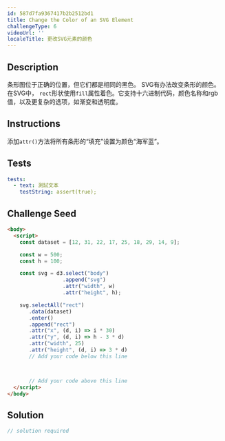 ```yaml
---
id: 587d7fa9367417b2b2512bd1
title: Change the Color of an SVG Element
challengeType: 6
videoUrl: ''
localeTitle: 更改SVG元素的颜色
---
```


## Description
<section id="description">条形图位于正确的位置，但它们都是相同的黑色。 SVG有办法改变条形的颜色。在SVG中， <code>rect</code>形状使用<code>fill</code>属性着色。它支持十六进制代码，颜色名称和rgb值，以及更复杂的选项，如渐变和透明度。 </section>

## Instructions
<section id="instructions">添加<code>attr()</code>方法将所有条形的“填充”设置为颜色“海军蓝”。 </section>

## Tests
<section id='tests'>

```yml
tests:
  - text: 測試文本
    testString: assert(true);

```

</section>

## Challenge Seed
<section id='challengeSeed'>

<div id='html-seed'>

```html
<body>
  <script>
    const dataset = [12, 31, 22, 17, 25, 18, 29, 14, 9];

    const w = 500;
    const h = 100;

    const svg = d3.select("body")
                  .append("svg")
                  .attr("width", w)
                  .attr("height", h);

    svg.selectAll("rect")
       .data(dataset)
       .enter()
       .append("rect")
       .attr("x", (d, i) => i * 30)
       .attr("y", (d, i) => h - 3 * d)
       .attr("width", 25)
       .attr("height", (d, i) => 3 * d)
       // Add your code below this line



       // Add your code above this line
  </script>
</body>

```

</div>



</section>

## Solution
<section id='solution'>

```js
// solution required
```
</section>
